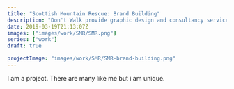 ```yaml
---
title: "Scottish Mountain Rescue: Brand Building"
description: "Don't Walk provide graphic design and consultancy services to Scottish Mountain Rescue"
date: 2019-03-19T21:13:07Z
images: ["images/work/SMR/SMR.png"]
series: ["work"]
draft: true

projectImage: "images/work/SMR/SMR-brand-building.png"
---
```


I am a project. There are many like me but i am unique.
